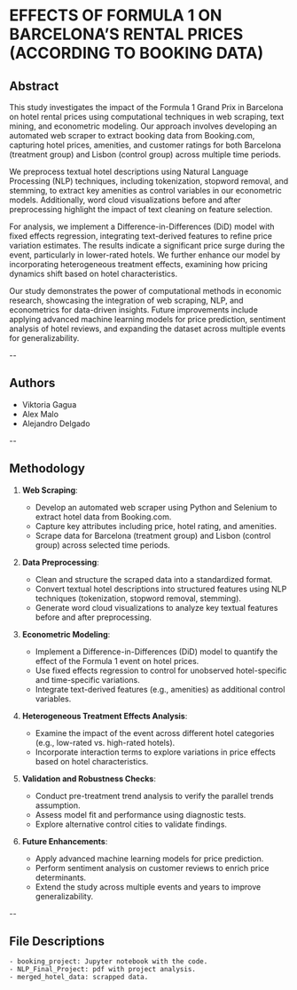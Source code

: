 # EFFECTS OF FORMULA 1 ON BARCELONA’S RENTAL PRICES (ACCORDING TO BOOKING DATA)

## Abstract

This study investigates the impact of the Formula 1 Grand Prix in Barcelona on hotel rental prices using computational techniques in web scraping, text mining, and econometric modeling. Our approach involves developing an automated web scraper to extract booking data from Booking.com, capturing hotel prices, amenities, and customer ratings for both Barcelona (treatment group) and Lisbon (control group) across multiple time periods.

We preprocess textual hotel descriptions using Natural Language Processing (NLP) techniques, including tokenization, stopword removal, and stemming, to extract key amenities as control variables in our econometric models. Additionally, word cloud visualizations before and after preprocessing highlight the impact of text cleaning on feature selection.

For analysis, we implement a Difference-in-Differences (DiD) model with fixed effects regression, integrating text-derived features to refine price variation estimates. The results indicate a significant price surge during the event, particularly in lower-rated hotels. We further enhance our model by incorporating heterogeneous treatment effects, examining how pricing dynamics shift based on hotel characteristics.

Our study demonstrates the power of computational methods in economic research, showcasing the integration of web scraping, NLP, and econometrics for data-driven insights. Future improvements include applying advanced machine learning models for price prediction, sentiment analysis of hotel reviews, and expanding the dataset across multiple events for generalizability.

--
## Authors
- Viktoria Gagua
- Alex Malo
- Alejandro Delgado

--

## Methodology  

1. **Web Scraping**:  
   - Develop an automated web scraper using Python and Selenium to extract hotel data from Booking.com.  
   - Capture key attributes including price, hotel rating, and amenities.  
   - Scrape data for Barcelona (treatment group) and Lisbon (control group) across selected time periods.  

2. **Data Preprocessing**:  
   - Clean and structure the scraped data into a standardized format.  
   - Convert textual hotel descriptions into structured features using NLP techniques (tokenization, stopword removal, stemming).  
   - Generate word cloud visualizations to analyze key textual features before and after preprocessing.  

3. **Econometric Modeling**:  
   - Implement a Difference-in-Differences (DiD) model to quantify the effect of the Formula 1 event on hotel prices.  
   - Use fixed effects regression to control for unobserved hotel-specific and time-specific variations.  
   - Integrate text-derived features (e.g., amenities) as additional control variables.  

4. **Heterogeneous Treatment Effects Analysis**:  
   - Examine the impact of the event across different hotel categories (e.g., low-rated vs. high-rated hotels).  
   - Incorporate interaction terms to explore variations in price effects based on hotel characteristics.  

5. **Validation and Robustness Checks**:  
   - Conduct pre-treatment trend analysis to verify the parallel trends assumption.  
   - Assess model fit and performance using diagnostic tests.  
   - Explore alternative control cities to validate findings.  

6. **Future Enhancements**:  
   - Apply advanced machine learning models for price prediction.  
   - Perform sentiment analysis on customer reviews to enrich price determinants.  
   - Extend the study across multiple events and years to improve generalizability.

  --

  ## File Descriptions
    - booking_project: Jupyter notebook with the code.
    - NLP_Final_Project: pdf with project analysis.
    - merged_hotel_data: scrapped data.
